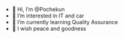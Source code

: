 - 👋 Hi, I’m @Pochekun
- 👀 I’m interested in IT and car
- 🌱 I’m currently learning Quality Assurance
- 💞️ I wish peace and goodness


<!---
Pochekun/Pochekun is a ✨ special ✨ repository because its `README.md` (this file) appears on your GitHub profile.
You can click the Preview link to take a look at your changes.
--->

